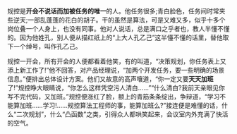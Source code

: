 规控是**开会不说话而加被任务的唯一**的人。他任务很多;青白脸色，任务间时常夹些逆天;一部乱蓬蓬的花白的胡子。干的虽然是算法，可是又难又多，似乎十多个岗位叠一个人身上，也没有同事。他对人说话，总是满口之乎者也，教人半懂不懂的。因为他姓孔，别人便从描红纸上的“上大人孔乙己”这半懂不懂的话里，替他取下一个绰号，叫作孔乙己。


规控一开会，所有开会的人便都看着他笑，有的叫道，“决策规划，你任务表上又添上新工作了!”他不回答，对产品经理说，“加两个开发任务，要一些明确的场景信息。”便排出总体设计方案。他们又故意的高声嚷道，“你一定又要**天天加班**了!”规控睁大眼睛说，“你怎么这样凭空污人清白……”“什么清白?我前天亲眼见你写不完代码，又加班。”规控便涨红了脸，额上的青筋条条绽出，争辩道，“学习不能算加班……学习!……规控算法工程师的事，能算加班么?”接连便是难懂的话，什么“二次规划”，什么“凸函数”之类，引得众人都哄笑起来，会议室内外充满了快活的空气。